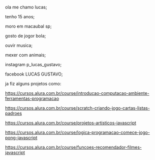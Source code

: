 ola me chamo lucas;

tenho 15 anos;

moro em macaubal sp;

gosto de jogor bola;

ouvir musica;

mexer com animais;

instagram   p_lucas_gustavo;

facebook    LUCAS GUSTAVO;

ja fiz alguns projetos como:

https://cursos.alura.com.br/course/introducao-computacao-ambiente-ferramentas-programacao

https://cursos.alura.com.br/course/scratch-criando-jogo-cartas-listas-padroes

https://cursos.alura.com.br/course/projetos-artisticos-javascript

https://cursos.alura.com.br/course/logica-programacao-comece-jogo-pong-javascript

https://cursos.alura.com.br/course/funcoes-recomendador-filmes-javascript

